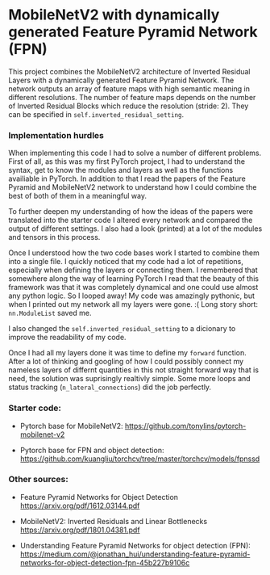 # MobileNetV2 with dynamically generated Feature Pyramid Network (FPN)

This project combines the MobileNetV2 architecture of Inverted Residual Layers with a dynamically generated Feature Pyramid Network. The network outputs an array of feature maps with high semantic meaning in different resolutions. The number of feature maps depends on the number of Inverted Residual Blocks which reduce the resolution (stride: 2). They can be specified in `self.inverted_residual_setting`.

### Implementation hurdles

When implementing this code I had to solve a number of different problems.
First of all, as this was my first PyTorch project, I had to understand the syntax, get to know the modules and layers as well as the functions availiable in PyTorch. In addition to that I read the papers of the Feature Pyramid and MobileNetV2 network to understand how I could combine the best of both of them in a meaningful way.

To further deepen my understanding of how the ideas of the papers were translated into the starter code I altered every network and compared the output of different settings. I also had a look (printed) at a lot of the modules and tensors in this process.

Once I understood how the two code bases work I started to combine them into a single file. I quickly noticed that my code had a lot of repetitions, especially when defining the layers or connecting them. I remembered that somewhere along the way of learning PyTorch I read that the beauty of this framework was that it was completely dynamical and one could use almost any python logic. So I looped away! My code was amazingly pythonic, but when I printed out my network all my layers were gone. :(
Long story short: `nn.ModuleList` saved me.

I also changed the `self.inverted_residual_setting` to a dicionary to improve the readability of my code.

Once I had all my layers done it was time to define my `forward` function. After a lot of thinking and googling of how I could possibly connect my nameless layers of differnt quantities in this not straight forward way that is need, the solution was suprisingly realtivly simple. Some more loops and status tracking (`n_lateral_connections`) did the job perfectly.

### Starter code:

- Pytorch base for MobileNetV2: https://github.com/tonylins/pytorch-mobilenet-v2

- Pytorch base for FPN and object detection: https://github.com/kuangliu/torchcv/tree/master/torchcv/models/fpnssd

### Other sources:

- Feature Pyramid Networks for Object Detection https://arxiv.org/pdf/1612.03144.pdf

- MobileNetV2: Inverted Residuals and Linear Bottlenecks https://arxiv.org/pdf/1801.04381.pdf

- Understanding Feature Pyramid Networks for object detection (FPN):
  https://medium.com/@jonathan_hui/understanding-feature-pyramid-networks-for-object-detection-fpn-45b227b9106c

